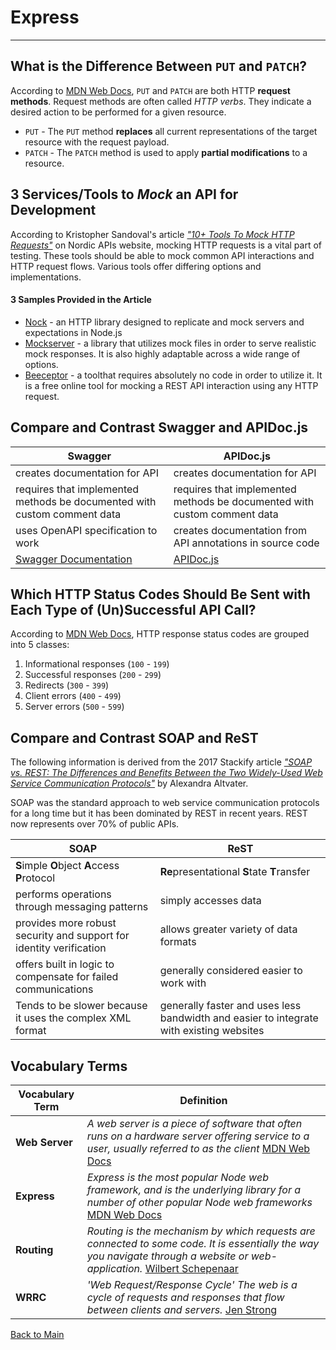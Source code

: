 # Express
---

## What is the Difference Between `PUT` and `PATCH`?

According to [MDN Web Docs](https://developer.mozilla.org/en-US/docs/Web/HTTP/Methods), `PUT` and `PATCH` are both HTTP **request methods**. Request methods are often called *HTTP verbs*. They indicate a desired action to be performed for a given resource.

- `PUT` - The `PUT` method **replaces** all current representations of the target resource with the request payload.
- `PATCH` - The `PATCH` method is used to apply **partial modifications** to a resource.

## 3 Services/Tools to *Mock* an API for Development

According to Kristopher Sandoval's article [*"10+ Tools To Mock HTTP Requests"*](https://nordicapis.com/10-tools-to-mock-http-requests/) on Nordic APIs website, mocking HTTP requests is a vital part of testing. These tools should be able to mock common API interactions and HTTP request flows. Various tools offer differing options and implementations.

#### 3 Samples Provided in the Article

- [Nock](https://github.com/nock/nock) - an HTTP library designed to replicate and mock servers and expectations in Node.js
- [Mockserver](https://www.npmjs.com/package/mockserver) - a library that utilizes mock files in order to serve realistic mock responses. It is also highly adaptable across a wide range of options.
- [Beeceptor](https://beeceptor.com/) - a toolthat requires absolutely no code in order to utilize it. It is a free online tool for mocking a REST API interaction using any HTTP request.

## Compare and Contrast Swagger and APIDoc.js

| **Swagger** | **APIDoc.js** |
| --- | --- |
| creates documentation for API | creates documentation for API |
| requires that implemented methods be documented with custom comment data | requires that implemented methods be documented with custom comment data |
| uses OpenAPI specification to work | creates documentation from API annotations in source code |
| [Swagger Documentation](https://swagger.io/docs/) | [APIDoc.js](https://swagger.io/docs/) |


## Which HTTP Status Codes Should Be Sent with Each Type of (Un)Successful API Call?

According to [MDN Web Docs](https://developer.mozilla.org/en-US/docs/Web/HTTP/Status), HTTP response status codes are grouped into 5 classes:

1. Informational responses (`100` - `199`)
1. Successful responses (`200` - `299`)
1. Redirects (`300` - `399`)
1. Client errors (`400` - `499`)
1. Server errors (`500` - `599`)

## Compare and Contrast SOAP and ReST

The following information is derived from the 2017 Stackify article [*"SOAP vs. REST: The Differences and Benefits Between the Two Widely-Used Web Service Communication Protocols"*](https://stackify.com/soap-vs-rest/) by Alexandra Altvater.

SOAP was the standard approach to web service communication protocols for a long time but it has been dominated by REST in recent years. REST now represents over 70% of public APIs.

| **SOAP** | **ReST** |
| --- | --- |
| **S**imple **O**bject **A**ccess **P**rotocol | **Re**presentational **S**tate **T**ransfer |
| performs operations through messaging patterns | simply accesses data |
| provides more robust security and support for identity verification | allows greater variety of data formats |
| offers built in logic to compensate for failed communications | generally considered easier to work with |
Tends to be slower because it uses the complex XML format | generally faster and uses less bandwidth and easier to integrate with existing websites |

## Vocabulary Terms
| **Vocabulary Term** | **Definition** |
| --- | --- |
| **Web Server** | *A web server is a piece of software that often runs on a hardware server offering service to a user, usually referred to as the client* [MDN Web Docs](https://developer.mozilla.org/en-US/docs/Glossary/Web_server) |
| **Express** | *Express is the most popular Node web framework, and is the underlying library for a number of other popular Node web frameworks* [MDN Web Docs](https://developer.mozilla.org/en-US/docs/Learn/Server-side/Express_Nodejs/Introduction) |
| **Routing** | *Routing is the mechanism by which requests are connected to some code. It is essentially the way you navigate through a website or web-application.* [Wilbert Schepenaar](https://medium.com/@wilbo/server-side-vs-client-side-routing-71d710e9227f) |
| **WRRC** | *'Web Request/Response Cycle'* *The web is a cycle of requests and responses that flow between clients and servers.* [Jen Strong](https://medium.com/@jen_strong/the-request-response-cycle-of-the-web-1b7e206e9047) |




[Back to Main](../README.md)